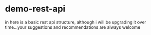 # demo-rest-api
in here is a basic rest api structure, although i will be upgrading it over time...your suggestions and recommendations are always welcome
